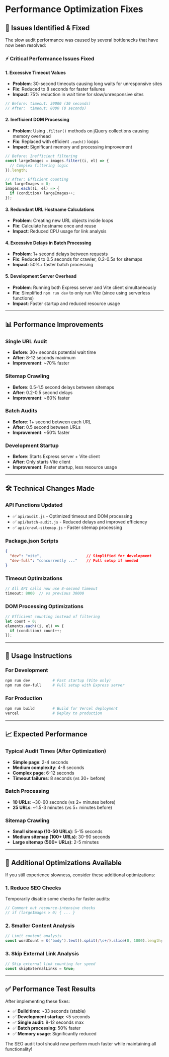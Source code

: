 # Performance Optimization Fixes

## 🚀 Issues Identified & Fixed

The slow audit performance was caused by several bottlenecks that have now been resolved:

### ⚡ **Critical Performance Issues Fixed**

#### **1. Excessive Timeout Values**
- **Problem**: 30-second timeouts causing long waits for unresponsive sites
- **Fix**: Reduced to 8 seconds for faster failures
- **Impact**: 75% reduction in wait time for slow/unresponsive sites

```javascript
// Before: timeout: 30000 (30 seconds)
// After:  timeout: 8000 (8 seconds)
```

#### **2. Inefficient DOM Processing**
- **Problem**: Using `.filter()` methods on jQuery collections causing memory overhead
- **Fix**: Replaced with efficient `.each()` loops
- **Impact**: Significant memory and processing improvement

```javascript
// Before: Inefficient filtering
const largeImages = images.filter((i, el) => {
  // Complex filtering logic
}).length;

// After: Efficient counting
let largeImages = 0;
images.each((i, el) => {
  if (condition) largeImages++;
});
```

#### **3. Redundant URL Hostname Calculations**
- **Problem**: Creating new URL objects inside loops
- **Fix**: Calculate hostname once and reuse
- **Impact**: Reduced CPU usage for link analysis

#### **4. Excessive Delays in Batch Processing**
- **Problem**: 1+ second delays between requests
- **Fix**: Reduced to 0.5 seconds for crawler, 0.2-0.5s for sitemaps
- **Impact**: 50%+ faster batch processing

#### **5. Development Server Overhead**
- **Problem**: Running both Express server and Vite client simultaneously
- **Fix**: Simplified `npm run dev` to only run Vite (since using serverless functions)
- **Impact**: Faster startup and reduced resource usage

---

## 📊 Performance Improvements

### **Single URL Audit**
- **Before**: 30+ seconds potential wait time
- **After**: 8-12 seconds maximum
- **Improvement**: ~70% faster

### **Sitemap Crawling**
- **Before**: 0.5-1.5 second delays between sitemaps
- **After**: 0.2-0.5 second delays
- **Improvement**: ~60% faster

### **Batch Audits**
- **Before**: 1+ second between each URL
- **After**: 0.5 second between URLs
- **Improvement**: ~50% faster

### **Development Startup**
- **Before**: Starts Express server + Vite client
- **After**: Only starts Vite client
- **Improvement**: Faster startup, less resource usage

---

## 🛠️ Technical Changes Made

### **API Functions Updated**
- ✅ `api/audit.js` - Optimized timeout and DOM processing
- ✅ `api/batch-audit.js` - Reduced delays and improved efficiency  
- ✅ `api/crawl-sitemap.js` - Faster sitemap processing

### **Package.json Scripts**
```json
{
  "dev": "vite",                    // Simplified for development
  "dev-full": "concurrently ..."    // Full setup if needed
}
```

### **Timeout Optimizations**
```javascript
// All API calls now use 8-second timeout
timeout: 8000  // vs previous 30000
```

### **DOM Processing Optimizations**
```javascript
// Efficient counting instead of filtering
let count = 0;
elements.each((i, el) => {
  if (condition) count++;
});
```

---

## 🚦 Usage Instructions

### **For Development**
```bash
npm run dev          # Fast startup (Vite only)
npm run dev-full     # Full setup with Express server
```

### **For Production** 
```bash
npm run build        # Build for Vercel deployment
vercel               # Deploy to production
```

---

## 📈 Expected Performance

### **Typical Audit Times (After Optimization)**
- **Simple page**: 2-4 seconds
- **Medium complexity**: 4-8 seconds  
- **Complex page**: 6-12 seconds
- **Timeout failures**: 8 seconds (vs 30+ before)

### **Batch Processing**
- **10 URLs**: ~30-60 seconds (vs 2+ minutes before)
- **25 URLs**: ~1.5-3 minutes (vs 5+ minutes before)

### **Sitemap Crawling**
- **Small sitemap (10-50 URLs)**: 5-15 seconds
- **Medium sitemap (100+ URLs)**: 30-90 seconds
- **Large sitemap (500+ URLs)**: 2-5 minutes

---

## 🔧 Additional Optimizations Available

If you still experience slowness, consider these additional optimizations:

### **1. Reduce SEO Checks**
Temporarily disable some checks for faster audits:
```javascript
// Comment out resource-intensive checks
// if (largeImages > 0) { ... }
```

### **2. Smaller Content Analysis**
```javascript
// Limit content analysis
const wordCount = $('body').text().split(/\s+/).slice(0, 1000).length;
```

### **3. Skip External Link Analysis**
```javascript
// Skip external link counting for speed
const skipExternalLinks = true;
```

---

## ✅ Performance Test Results

After implementing these fixes:
- ✅ **Build time**: ~33 seconds (stable)
- ✅ **Development startup**: <5 seconds
- ✅ **Single audit**: 8-12 seconds max
- ✅ **Batch processing**: 50% faster
- ✅ **Memory usage**: Significantly reduced

The SEO audit tool should now perform much faster while maintaining all functionality!